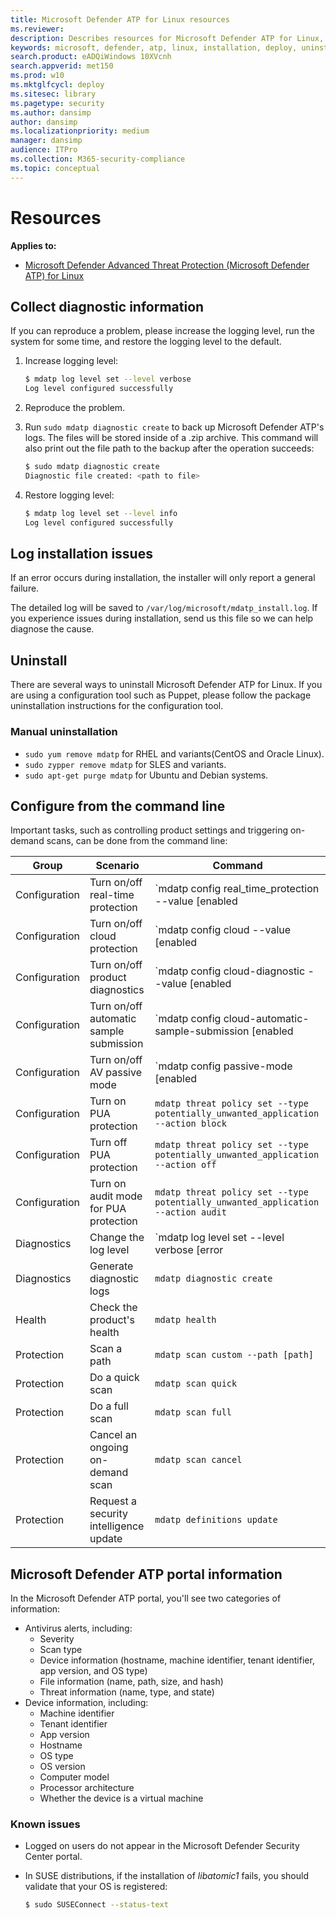 ```yaml
---
title: Microsoft Defender ATP for Linux resources
ms.reviewer: 
description: Describes resources for Microsoft Defender ATP for Linux, including how to uninstall it, how to collect diagnostic logs, CLI commands, and known issues with the product.
keywords: microsoft, defender, atp, linux, installation, deploy, uninstallation, puppet, ansible, linux, redhat, ubuntu, debian, sles, suse, centos
search.product: eADQiWindows 10XVcnh
search.appverid: met150
ms.prod: w10
ms.mktglfcycl: deploy
ms.sitesec: library
ms.pagetype: security
ms.author: dansimp
author: dansimp
ms.localizationpriority: medium
manager: dansimp
audience: ITPro
ms.collection: M365-security-compliance 
ms.topic: conceptual
---
```


# Resources

**Applies to:**

- [Microsoft Defender Advanced Threat Protection (Microsoft Defender ATP) for Linux](microsoft-defender-atp-linux.md)

## Collect diagnostic information

If you can reproduce a problem, please increase the logging level, run the system for some time, and restore the logging level to the default.

1. Increase logging level:

   ```bash
   $ mdatp log level set --level verbose
   Log level configured successfully
   ```

2. Reproduce the problem.

3. Run `sudo mdatp diagnostic create` to back up Microsoft Defender ATP's logs. The files will be stored inside of a .zip archive. This command will also print out the file path to the backup after the operation succeeds:

   ```bash
   $ sudo mdatp diagnostic create
   Diagnostic file created: <path to file>
   ```

4. Restore logging level:

   ```bash
   $ mdatp log level set --level info
   Log level configured successfully
   ```

## Log installation issues

If an error occurs during installation, the installer will only report a general failure.

The detailed log will be saved to `/var/log/microsoft/mdatp_install.log`. If you experience issues during installation, send us this file so we can help diagnose the cause.

## Uninstall

There are several ways to uninstall Microsoft Defender ATP for Linux. If you are using a configuration tool such as Puppet, please follow the package uninstallation instructions for the configuration tool.

### Manual uninstallation

- ```sudo yum remove mdatp``` for RHEL and variants(CentOS and Oracle Linux).
- ```sudo zypper remove mdatp``` for SLES and variants.
- ```sudo apt-get purge mdatp``` for Ubuntu and Debian systems.

## Configure from the command line

Important tasks, such as controlling product settings and triggering on-demand scans, can be done from the command line:

|Group        |Scenario                                   |Command                                                                |
|-------------|-------------------------------------------|-----------------------------------------------------------------------|
|Configuration|Turn on/off real-time protection           |`mdatp config real_time_protection --value [enabled|disabled]`         |
|Configuration|Turn on/off cloud protection               |`mdatp config cloud --value [enabled|disabled]`                        |
|Configuration|Turn on/off product diagnostics            |`mdatp config cloud-diagnostic --value [enabled|disabled]`             |
|Configuration|Turn on/off automatic sample submission    |`mdatp config cloud-automatic-sample-submission [enabled|disabled]`    |
|Configuration|Turn on/off AV passive mode                |`mdatp config passive-mode [enabled|disabled]`                         |
|Configuration|Turn on PUA protection                     |`mdatp threat policy set --type potentially_unwanted_application --action block` |
|Configuration|Turn off PUA protection                    |`mdatp threat policy set --type potentially_unwanted_application --action off` |
|Configuration|Turn on audit mode for PUA protection      |`mdatp threat policy set --type potentially_unwanted_application --action audit` |
|Diagnostics  |Change the log level                       |`mdatp log level set --level verbose [error|warning|info|verbose]`     |
|Diagnostics  |Generate diagnostic logs                   |`mdatp diagnostic create`                                              |
|Health       |Check the product's health                 |`mdatp health`                                                         |
|Protection   |Scan a path                                |`mdatp scan custom --path [path]`                                      |
|Protection   |Do a quick scan                            |`mdatp scan quick`                                                     |
|Protection   |Do a full scan                             |`mdatp scan full`                                                      |
|Protection   |Cancel an ongoing on-demand scan           |`mdatp scan cancel`                                                    |
|Protection   |Request a security intelligence update     |`mdatp definitions update`                                             |

## Microsoft Defender ATP portal information

In the Microsoft Defender ATP portal, you'll see two categories of information:

- Antivirus alerts, including:
  - Severity
  - Scan type
  - Device information (hostname, machine identifier, tenant identifier, app version, and OS type)
  - File information (name, path, size, and hash)
  - Threat information (name, type, and state)
- Device information, including:
  - Machine identifier
  - Tenant identifier
  - App version
  - Hostname
  - OS type
  - OS version
  - Computer model
  - Processor architecture
  - Whether the device is a virtual machine

### Known issues

- Logged on users do not appear in the Microsoft Defender Security Center portal.
- In SUSE distributions, if the installation of *libatomic1* fails, you should validate that your OS is registered:

    ```bash
    $ sudo SUSEConnect --status-text
    ```
